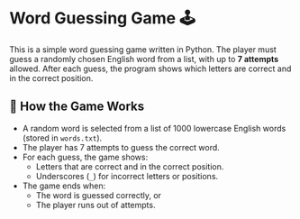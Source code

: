 # Word Guessing Game 🕹️

This is a simple word guessing game written in Python. The player must guess a randomly chosen English word from a list, with up to **7 attempts** allowed. After each guess, the program shows which letters are correct and in the correct position.

## 🧠 How the Game Works

- A random word is selected from a list of 1000 lowercase English words (stored in `words.txt`).
- The player has 7 attempts to guess the correct word.
- For each guess, the game shows:
  - Letters that are correct and in the correct position.
  - Underscores (`_`) for incorrect letters or positions.
- The game ends when:
  - The word is guessed correctly, or
  - The player runs out of attempts.
